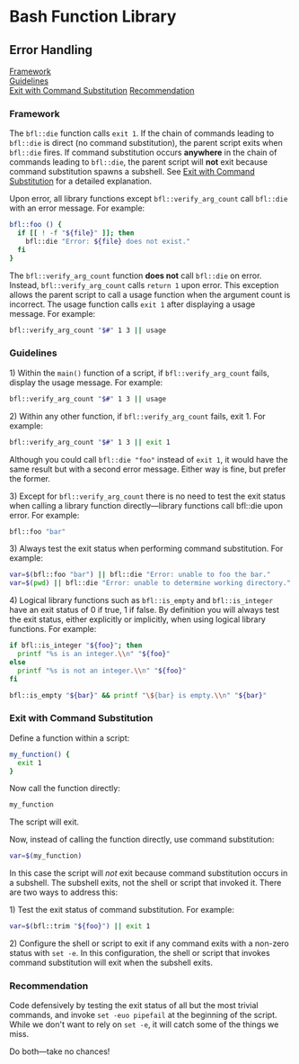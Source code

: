 # Bash Function Library

## Error Handling

[Framework](#framework)  
[Guidelines](#guidelines)  
[Exit with Command Substitution](#exit-with-command-substitution) 
[Recommendation](#recommendation)

<a name="framework"></a>

### Framework

The `bfl::die` function calls `exit 1`. If the chain of commands leading to
`bfl::die` is direct (no command substitution), the parent script exits when
`bfl::die` fires. If command substitution occurs **anywhere** in the chain of
commands leading to `bfl::die`, the parent script will **not** exit because
command substitution spawns a subshell. See [Exit with Command
Substitution](#exit-with-command-substitution) for a detailed explanation.

Upon error, all library functions except `bfl::verify_arg_count` call `bfl::die` with an error message. For example:

```bash
bfl::foo () {
  if [[ ! -f "${file}" ]]; then
    bfl::die "Error: ${file} does not exist."
  fi
}
```

The `bfl::verify_arg_count` function **does not** call `bfl::die` on error.
Instead, `bfl::verify_arg_count` calls <code>return&nbsp;1</code> upon error.
This exception allows the parent script to call a usage function when the
argument count is incorrect. The usage function calls `exit 1` after displaying
a usage message. For example:

```bash
bfl::verify_arg_count "$#" 1 3 || usage
```

<a name="guidelines"></a>

### Guidelines

1\) Within the `main()` function of a script, if `bfl::verify_arg_count` fails, display the usage message. For example:

```bash
bfl::verify_arg_count "$#" 1 3 || usage
```

2\) Within any other function, if `bfl::verify_arg_count` fails, exit 1. For example:

```bash
bfl::verify_arg_count "$#" 1 3 || exit 1
```

Although you could call `bfl::die "foo"` instead of `exit 1`, it would have the same result but with a second error message. Either way is fine, but prefer the former.

3\) Except for `bfl::verify_arg_count` there is no need to test the exit status when calling a library function directly&mdash;library functions call bfl::die upon error. For example:

```bash
bfl::foo "bar"
```

3\) Always test the exit status when performing command substitution. For example:

```bash
var=$(bfl::foo "bar") || bfl::die "Error: unable to foo the bar."
var=$(pwd) || bfl::die "Error: unable to determine working directory."
```

4\) Logical library functions such as `bfl::is_empty` and `bfl::is_integer`
have an exit status of 0 if true, 1 if false. By definition you will always
test the exit status, either explicitly or implicitly, when using logical library functions. For example:

```bash
if bfl::is_integer "${foo}"; then
  printf "%s is an integer.\\n" "${foo}"
else
  printf "%s is not an integer.\\n" "${foo}"
fi

bfl::is_empty "${bar}" && printf "\${bar} is empty.\\n" "${bar}"
```

<a name="exit-with-command-substitution"></a>

### Exit with Command Substitution

Define a function within a script:

```bash
my_function() {
  exit 1
}
```

Now call the function directly:

```bash
my_function
```

The script will exit.

Now, instead of calling the function directly, use command substitution:

```bash
var=$(my_function)
```

In this case the script will *not* exit because command substitution occurs in a subshell. The subshell exits, not the shell or script that invoked it. There are two ways to address this:

1\) Test the exit status of command substitution. For example:

```bash
var=$(bfl::trim "${foo}") || exit 1
```

2\) Configure the shell or script to exit if any command exits with a non-zero status with `set -e`. In this configuration, the shell or script that invokes command substitution will exit when the subshell exits.

<a name="recommendation"></a>

### Recommendation

Code defensively by testing the exit status of all but the most trivial
commands, and invoke `set -euo pipefail` at the beginning of the script. While
we don't want to rely on `set -e`, it will catch some of the things we miss. 

Do both&mdash;take no chances!

